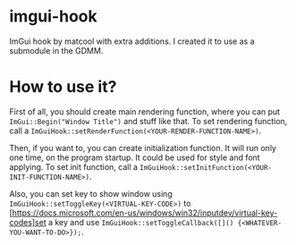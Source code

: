 # imgui-hook
ImGui hook by matcool with extra additions. I created it to use as a submodule in the GDMM.

# How to use it?

First of all, you should create main rendering function, where you can put `ImGui::Begin("Window Title")` and stuff like that.
To set rendering function, call a `ImGuiHook::setRenderFunction(<YOUR-RENDER-FUNCTION-NAME>)`.

Then, if you want to, you can create initialization function. It will run only one time, on the program startup. It could be used for style and font applying.
To set init function, call a `ImGuiHook::setInitFunction(<YOUR-INIT-FUNCTION-NAME>)`.

Also, you can set key to show window using `ImGuiHook::setToggleKey(<VIRTUAL-KEY-CODE>)` to [https://docs.microsoft.com/en-us/windows/win32/inputdev/virtual-key-codes]set a key and use `ImGuiHook::setToggleCallback([]() {<WHATEVER-YOU-WANT-TO-DO>});`.
